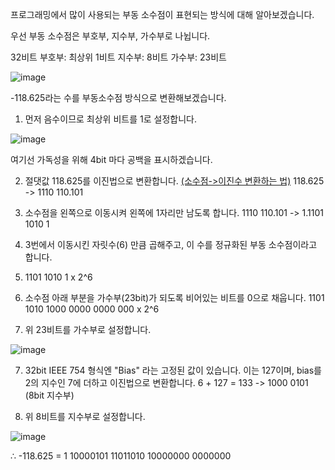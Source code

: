 프로그래밍에서 많이 사용되는 부동 소수점이 표현되는 방식에 대해 알아보겠습니다.

우선 부동 소수점은 부호부, 지수부, 가수부로 나뉩니다.

32비트
부호부: 최상위 1비트
지수부: 8비트
가수부: 23비트


![image](https://user-images.githubusercontent.com/46551002/75246483-341a8e80-5813-11ea-81ee-caa506fa4f76.png)

-118.625라는 수를 부동소수점 방식으로 변환해보겠습니다.

1. 먼저 음수이므로 최상위 비트를 1로 설정합니다.

![image](https://user-images.githubusercontent.com/46551002/75246656-92e00800-5813-11ea-9474-09585a39f2f0.png)


여기선 가독성을 위해 4bit 마다 공백을 표시하겠습니다.

2. 절댓값 118.625를 이진법으로 변환합니다. <a href="https://woo-dev.tistory.com/93">(소수점->이진수 변환하는 법)</a>
118.625 -> 1110 110.101 


3. 소수점을 왼쪽으로 이동시켜 왼쪽에 1자리만 남도록 합니다.
1110 110.101 -> 1.1101 1010 1


4. 3번에서 이동시킨 자릿수(6) 만큼 곱해주고, 이 수를 정규화된 부동 소수점이라고 합니다.
  1. 1101 1010 1 x 2^6


5. 소수점 아래 부분을 가수부(23bit)가 되도록 비어있는 비트를 0으로 채웁니다.
 1101 1010 1000 0000 0000 000 x 2^6


6. 위 23비트를 가수부로 설정합니다.  

![image](https://user-images.githubusercontent.com/46551002/75246682-a2f7e780-5813-11ea-9e3d-8cca735b8cb5.png)


7. 32bit IEEE 754 형식엔 "Bias" 라는 고정된 값이 있습니다. 이는 127이며, bias를 2의 지수인 7에 더하고 이진법으로 변환합니다.
 6 + 127 = 133 -> 1000 0101  (8bit 지수부)


8. 위 8비트를 지수부로 설정합니다.

![image](https://user-images.githubusercontent.com/46551002/75246707-aee3a980-5813-11ea-99b4-7e54184d0d7f.png)

∴  -118.625 = 1 10000101 11011010 10000000 0000000

